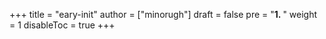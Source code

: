 +++
title = "eary-init"
author = ["minorugh"]
draft = false
pre = "<b>1. </b>"
weight = 1
disableToc = true
+++
